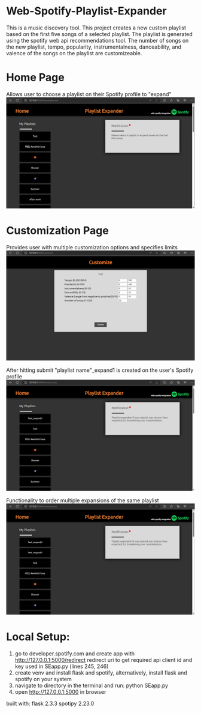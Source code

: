 # Web-Spotify-Playlist-Expander
This is a music discovery tool. This project creates a new custom playlist based on the first five songs of a selected playlist. The playlist is generated using the spotify web api recommendations tool. The number of songs on the new playlist, tempo, popularity, instrumentalness, danceability, and valence of the songs on the playlist are customizeable.

# Home Page
Allows user to choose a playlist on their Spotify profile to "expand"
![home page with scrollable playlists list](screenshots/home.png)

# Customization Page
Provides user with multiple customization options and specifies limits
![customization page](screenshots/customize.png)

After hitting submit "playlist name"_expand1 is created on the user's Spotify profile
![after customization submit](screenshots/success.png)

Functionality to order multiple expansions of the same playlist
![multiple expansions with same playlist](screenshots/multiple.png)

 # Local Setup:
1. go to developer.spotify.com and create app with http://127.0.0.1:5000/redirect redirect uri to get required api client id and key used in SEapp.py (lines 245, 246)
2. create venv and install flask and spotify, alternatively, install flask and spotify on your system
3. navigate to directory in the terminal and run: python SEapp.py
4. open http://127.0.0.1:5000 in browser

built with:
flask 2.3.3
spotipy 2.23.0
